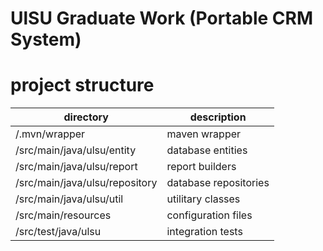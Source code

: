 # UlSU Graduate Work (Portable CRM System)

# project structure

directory                              | description                                              
---------------------------------------|------------------------------------------------------------
/.mvn/wrapper                          | maven wrapper
/src/main/java/ulsu/entity             | database entities
/src/main/java/ulsu/report             | report builders
/src/main/java/ulsu/repository         | database repositories
/src/main/java/ulsu/util               | utilitary classes 
/src/main/resources                    | configuration files
/src/test/java/ulsu                    | integration tests
